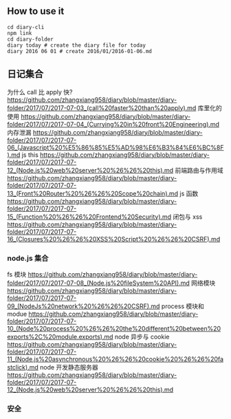 ## How to use it

```
cd diary-cli
npm link
cd diary-folder
diary today # create the diary file for today
diary 2016 06 01 # create 2016/01/2016-01-06.md
```
## 日记集合
为什么 call 比 apply 快? https://github.com/zhangxiang958/diary/blob/master/diary-folder/2017/07/2017-07-03_(call%20faster%20than%20apply).md
库里化的使用 https://github.com/zhangxiang958/diary/blob/master/diary-folder/2017/07/2017-07-04_(Currying%20in%20front%20Engineering).md
内存泄漏 https://github.com/zhangxiang958/diary/blob/master/diary-folder/2017/07/2017-07-06_(Javascript%20%E5%86%85%E5%AD%98%E6%B3%84%E6%BC%8F).md
js this https://github.com/zhangxiang958/diary/blob/master/diary-folder/2017/07/2017-07-12_(Node.js%20web%20server%20%26%26%20this).md
前端路由与作用域 https://github.com/zhangxiang958/diary/blob/master/diary-folder/2017/07/2017-07-13_(Front%20Router%20%26%26%20Scope%20chain).md
js 函数 https://github.com/zhangxiang958/diary/blob/master/diary-folder/2017/07/2017-07-15_(Function%20%26%26%20Frontend%20Security).md
闭包与 xss https://github.com/zhangxiang958/diary/blob/master/diary-folder/2017/07/2017-07-16_(Closures%20%26%26%20XSS%20Script%20%26%26%20CSRF).md

### node.js 集合
fs 模块 https://github.com/zhangxiang958/diary/blob/master/diary-folder/2017/07/2017-07-08_(Node.js%20fileSystem%20API).md
网络模块 https://github.com/zhangxiang958/diary/blob/master/diary-folder/2017/07/2017-07-09_(NodeJs%20network%20%26%26%20CSRF).md
process 模块和 modue https://github.com/zhangxiang958/diary/blob/master/diary-folder/2017/07/2017-07-10_(Node%20process%20%26%26%20the%20different%20between%20exports%2C%20module.exports).md
node 异步与 cookie https://github.com/zhangxiang958/diary/blob/master/diary-folder/2017/07/2017-07-11_(Node.js%20asynchronous%20%26%26%20cookie%20%26%26%20fastclick).md
node 开发静态服务器 https://github.com/zhangxiang958/diary/blob/master/diary-folder/2017/07/2017-07-12_(Node.js%20web%20server%20%26%26%20this).md
### 安全
